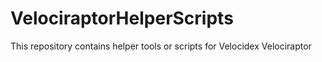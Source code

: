 # VelociraptorHelperScripts
This repository contains helper tools or scripts for Velocidex Velociraptor
